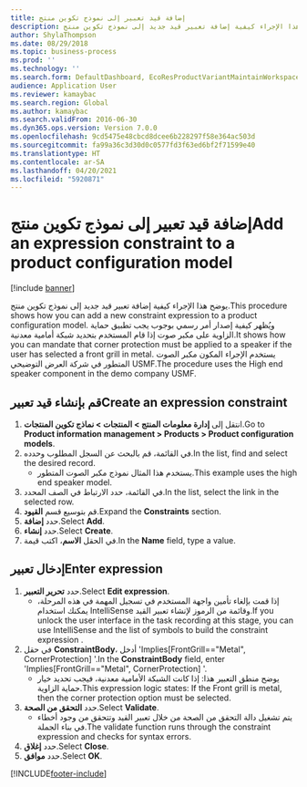 ```yaml
---
title: إضافة قيد تعبير إلى نموذج تكوين منتج
description: يوضح هذا الإجراء كيفية إضافة تعبير قيد جديد إلى نموذج تكوين منتج.
author: ShylaThompson
ms.date: 08/29/2018
ms.topic: business-process
ms.prod: ''
ms.technology: ''
ms.search.form: DefaultDashboard, EcoResProductVariantMaintainWorkspace, PCProductConfigurationModelListPage, PCProductConfigurationModelDetails, SysClientPolymorphicCreateSelector, PCConstraintEditor, PCRuntimeConfiguratorValidate
audience: Application User
ms.reviewer: kamaybac
ms.search.region: Global
ms.author: kamaybac
ms.search.validFrom: 2016-06-30
ms.dyn365.ops.version: Version 7.0.0
ms.openlocfilehash: 9cd5475e48cbcd8dcee6b228297f58e364ac503d
ms.sourcegitcommit: fa99a36c3d30d0c0577fd3f63ed6bf2f71599e40
ms.translationtype: HT
ms.contentlocale: ar-SA
ms.lasthandoff: 04/20/2021
ms.locfileid: "5920871"
---
```

# <a name="add-an-expression-constraint-to-a-product-configuration-model"></a><span data-ttu-id="95553-103">إضافة قيد تعبير إلى نموذج تكوين منتج</span><span class="sxs-lookup"><span data-stu-id="95553-103">Add an expression constraint to a product configuration model</span></span>

[!include [banner](../../includes/banner.md)]

<span data-ttu-id="95553-104">يوضح هذا الإجراء كيفية إضافة تعبير قيد جديد إلى نموذج تكوين منتج.</span><span class="sxs-lookup"><span data-stu-id="95553-104">This procedure shows how you can add a new constraint expression to a product configuration model.</span></span> <span data-ttu-id="95553-105">ويُظهر كيفية إصدار أمر رسمي بوجوب يجب تطبيق حماية الزاوية على مكبر صوت إذا قام المستخدم بتحديد شبكة أمامية معدنية.</span><span class="sxs-lookup"><span data-stu-id="95553-105">It shows how you can mandate that corner protection must be applied to a speaker if the user has selected a front grill in metal.</span></span> <span data-ttu-id="95553-106">يستخدم الإجراء المكون مكبر الصوت المتطور في شركة العرض التوضيحي USMF.</span><span class="sxs-lookup"><span data-stu-id="95553-106">The procedure uses the High end speaker component in the demo company USMF.</span></span>

## <a name="create-an-expression-constraint"></a><span data-ttu-id="95553-107">قم بإنشاء قيد تعبير</span><span class="sxs-lookup"><span data-stu-id="95553-107">Create an expression constraint</span></span>

1. <span data-ttu-id="95553-108">انتقل إلى **إدارة معلومات المنتج \> المنتجات \> نماذج تكوين المنتجات**.</span><span class="sxs-lookup"><span data-stu-id="95553-108">Go to **Product information management \> Products \> Product configuration models**.</span></span>
3. <span data-ttu-id="95553-109">في القائمة، قم بالبحث عن السجل المطلوب وحدده.</span><span class="sxs-lookup"><span data-stu-id="95553-109">In the list, find and select the desired record.</span></span>
    * <span data-ttu-id="95553-110">يستخدم هذا المثال نموذج مكبر الصوت المتطور.</span><span class="sxs-lookup"><span data-stu-id="95553-110">This example uses the high end speaker model.</span></span>  
4. <span data-ttu-id="95553-111">في القائمة، حدد الارتباط في الصف المحدد.</span><span class="sxs-lookup"><span data-stu-id="95553-111">In the list, select the link in the selected row.</span></span>
5. <span data-ttu-id="95553-112">قم بتوسيع قسم **القيود**.</span><span class="sxs-lookup"><span data-stu-id="95553-112">Expand the **Constraints** section.</span></span>
6. <span data-ttu-id="95553-113">حدد **إضافة**.</span><span class="sxs-lookup"><span data-stu-id="95553-113">Select **Add**.</span></span>
7. <span data-ttu-id="95553-114">حدد **إنشاء**.</span><span class="sxs-lookup"><span data-stu-id="95553-114">Select **Create**.</span></span>
8. <span data-ttu-id="95553-115">في الحقل **الاسم**، اكتب قيمة.</span><span class="sxs-lookup"><span data-stu-id="95553-115">In the **Name** field, type a value.</span></span>

## <a name="enter-expression"></a><span data-ttu-id="95553-116">إدخال تعبير</span><span class="sxs-lookup"><span data-stu-id="95553-116">Enter expression</span></span>

1. <span data-ttu-id="95553-117">حدد **تحرير التعبير**.</span><span class="sxs-lookup"><span data-stu-id="95553-117">Select **Edit expression**.</span></span>
    * <span data-ttu-id="95553-118">إذا قمت بإلغاء تأمين واجهة المستخدم في تسجيل المهمة في هذه المرحلة، يمكنك استخدام IntelliSense وقائمة من الرموز لإنشاء تعبير القيد.</span><span class="sxs-lookup"><span data-stu-id="95553-118">If you unlock the user interface in the task recording at this stage, you can use IntelliSense and the list of symbols to build the constraint expression .</span></span>  
2. <span data-ttu-id="95553-119">في حقل **ConstraintBody**، أدخل 'Implies[FrontGrill=="Metal", CornerProtection] '.</span><span class="sxs-lookup"><span data-stu-id="95553-119">In the **ConstraintBody** field, enter 'Implies[FrontGrill=="Metal", CornerProtection] '.</span></span>
    * <span data-ttu-id="95553-120">يوضح منطق التعبير هذا: إذا كانت الشبكة الأمامية معدنية، فيجب تحديد خيار حماية الزاوية.</span><span class="sxs-lookup"><span data-stu-id="95553-120">This expression logic states: If the Front grill is  metal, then the corner protection option must be selected.</span></span>  
3. <span data-ttu-id="95553-121">حدد **التحقق من الصحة**.</span><span class="sxs-lookup"><span data-stu-id="95553-121">Select **Validate**.</span></span>
    * <span data-ttu-id="95553-122">يتم تشغيل دالة التحقق من الصحة من خلال تعبير القيد وتتحقق من وجود أخطاء في بناء الجملة.</span><span class="sxs-lookup"><span data-stu-id="95553-122">The validate function runs through the constraint expression and checks for syntax errors.</span></span>  
4. <span data-ttu-id="95553-123">حدد **إغلاق**.</span><span class="sxs-lookup"><span data-stu-id="95553-123">Select **Close**.</span></span>
5. <span data-ttu-id="95553-124">حدد **موافق**.</span><span class="sxs-lookup"><span data-stu-id="95553-124">Select **OK**.</span></span>



[!INCLUDE[footer-include](../../../includes/footer-banner.md)]